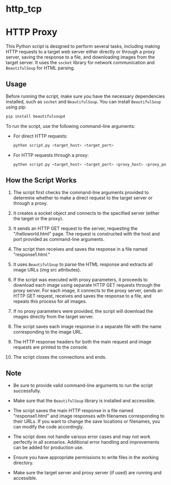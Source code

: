 # http_tcp

# HTTP Proxy

This Python script is designed to perform several tasks, including making HTTP requests to a target web server either directly or through a proxy server, saving the response to a file, and downloading images from the target server. It uses the `socket` library for network communication and `BeautifulSoup` for HTML parsing.

## Usage

Before running the script, make sure you have the necessary dependencies installed, such as `socket` and `BeautifulSoup`. You can install `BeautifulSoup` using pip:

```bash
pip install beautifulsoup4
```

To run the script, use the following command-line arguments:

- For direct HTTP requests:
  ```bash
  python script.py <target_host> <target_port>
  ```

- For HTTP requests through a proxy:
  ```bash
  python script.py <target_host> <target_port> <proxy_host> <proxy_port>
  ```

## How the Script Works

1. The script first checks the command-line arguments provided to determine whether to make a direct request to the target server or through a proxy.

2. It creates a socket object and connects to the specified server (either the target or the proxy).

3. It sends an HTTP GET request to the server, requesting the "/helloworld.html" page. The request is constructed with the host and port provided as command-line arguments.

4. The script then receives and saves the response in a file named "response1.html."

5. It uses `BeautifulSoup` to parse the HTML response and extracts all image URLs (img src attributes).

6. If the script was executed with proxy parameters, it proceeds to download each image using separate HTTP GET requests through the proxy server. For each image, it connects to the proxy server, sends an HTTP GET request, receives and saves the response to a file, and repeats this process for all images.

7. If no proxy parameters were provided, the script will download the images directly from the target server.

8. The script saves each image response in a separate file with the name corresponding to the image URL.

9. The HTTP response headers for both the main request and image requests are printed to the console.

10. The script closes the connections and ends.

## Note

- Be sure to provide valid command-line arguments to run the script successfully.

- Make sure that the `BeautifulSoup` library is installed and accessible.

- The script saves the main HTTP response in a file named "response1.html" and image responses with filenames corresponding to their URLs. If you want to change the save locations or filenames, you can modify the code accordingly.

- The script does not handle various error cases and may not work perfectly in all scenarios. Additional error handling and improvements can be added for production use.

- Ensure you have appropriate permissions to write files in the working directory.

- Make sure the target server and proxy server (if used) are running and accessible.
